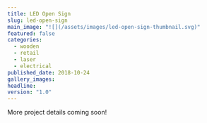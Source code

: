 ```yaml
---
title: LED Open Sign
slug: led-open-sign
main_image: "![](/assets/images/led-open-sign-thumbnail.svg)"
featured: false
categories:
  - wooden
  - retail
  - laser
  - electrical
published_date: 2018-10-24
gallery_images: 
headline: 
version: "1.0"
---
```


More project details coming soon!